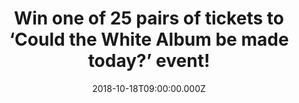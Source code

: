 ---
campaign-uuid: "c-b358bfb2-0915-4254-a1d7-3182e758f353"
type: "Competition"
category: "Tickets"
date: "2018-10-18T09:00:00.000Z"
end-date: "2018-10-31T23:59:00.000Z"
disable-form: false
is_promoted: false
has_entry_page: true
title: "Win one of 25 pairs of tickets to ‘Could the White Album be made today?’ event!"
competition-description: "<p>Celebrating the 50th Anniversary of the White Album,\
  \ Matt Everitt leads a panel of journalists, broadcasters & artists to discuss how\
  \ the White Album has influenced musicians since and asks whether in a world of\
  \ snackable content, playlists and short attention spans, an artist would ever dare\
  \ release such a diverse body of work now. We have managed to get our hands on 25\
  \ pairs of tickets to give away!</p>\n<p>Would you like to attend the event with\
  \ us? Enter below for a chance to win.</p>\n"
hero-header: "Win one of 25 pairs of tickets to ‘Could the White Album be made today?’\
  \ event!"
terms-confirmation: "N/A"
banner-img: "https://assets.expresslyapp.com/asset-b0ebea3f-a240-488f-a15a-d1f4c6efc437.jpg"
logo-left-href: "aaa.nme.com"
logo-left-image: "https://assets.expresslyapp.com/asset-ec0076b1-3bee-419e-909c-5d3ba7eb9252.jpg"
logo-left-title: "NME AAA"
bg-image-hero: "https://assets.expresslyapp.com/asset-e01af605-969b-460f-aa3d-c6381e972f29.jpg"
bg-image-first: "https://assets.expresslyapp.com/asset-68dad384-5ca9-4b8b-8635-0e1002805a7b.jpg"
bg-image-second: "https://assets.expresslyapp.com/asset-cc8c5e03-c21e-4353-afcd-608984c2f8af.jpg"
bg-image-third: "https://assets.expresslyapp.com/asset-1cafc723-4188-4c18-88bd-c8454a173040.jpg"
section1-content: "<p>In November 1968, millions of double LPs were shipped to record\
  \ stores worldwide ahead of that tumultuous year’s most anticipated music event:\
  \ the November 22nd release of The BEATLES, The White Album. For 50 years, ‘The\
  \ White Album’ has invited its listeners to venture forth and explore the breadth\
  \ and ambition of its music, delighting and inspiring each new generation in turn.</p>\n"
section2-content: "<p>On November 9, The Beatles will release a suite of lavishly\
  \ presented ‘White Album’ packages (Apple Corps Ltd./Capitol/UMe). The album’s 30\
  \ tracks are newly mixed by producer Giles Martin and mix engineer Sam Okell in\
  \ stereo and 5.1 surround audio, joined by 27 early acoustic demos and 50 session\
  \ takes, most of which are previously unreleased in any form. This is the first\
  \ time The BEATLES  White Album has been remixed and presented with additional demos\
  \ and session recordings.</p>\n"
section3-content: "<p>Celebrating the 50th Anniversary of the White Album, on November\
  \ 7th at the YouTube Space, Kings Cross, London, Matt Everitt, will lead a panel\
  \ of journalists, broadcasters & artists to discuss how the White Album has influenced\
  \ musicians since and asks whether in a world of snackable content, playlists and\
  \ short attention spans, an artist would ever dare release such a diverse body of\
  \ work now.</p>\n<p>If you don’t want to miss this event, enter the form below for\
  \ a chance to win one of 25 pairs of tickets and you could be coming to ‘Could the\
  \ White Album be made today?’ event with us!</p>\n<p>Good luck!</p>\n"
entry-title: "Win one of 25 pairs of tickets to ‘Could the White Album be made today?’\
  \ event!"
entry-content: "<p>Enter the draw to win one of 25 pairs of tickets to ‘Could the\
  \ White Album be made today?’ event by completing the form below before 23:59 on\
  \ 31st of October 2018.</p>\n"
has-winner: false
prize-description: "One of 25 pairs of tickets to ‘Could the White Album be made today?’\
  \ event."
prize-restrictions: "Any travel expenses are not included. Winner is responsible for\
  \ any transport costs to/from the event."
special-conditions: "Multiple entries are allowed up to one every day."
country-restrictions:
- "GB"
---